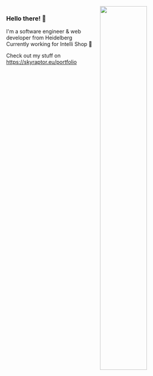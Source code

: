 <img src="https://skyraptor.eu/images/logo/skyraptor-color-logo.svg" align="right" width="50%"/>

### Hello there! 👋

I'm a software engineer & web developer from Heidelberg  
Currently working for Intelli Shop 📍

Check out my stuff on https://skyraptor.eu/portfolio
